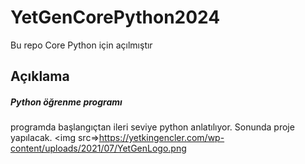 # YetGenCorePython2024
Bu repo Core Python için açılmıştır
## Açıklama
##### Python öğrenme programı
programda başlangıçtan ileri seviye python anlatılıyor. Sonunda proje yapılacak.
<img src=>https://yetkingencler.com/wp-content/uploads/2021/07/YetGenLogo.png